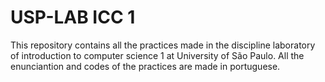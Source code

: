 # USP-LAB ICC 1

This repository contains all the practices made in the discipline laboratory of introduction to computer science 1 at University of São Paulo.
All the enunciantion and codes of the practices are made in portuguese.
